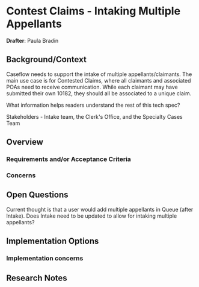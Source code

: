 # Contest Claims - Intaking Multiple Appellants
**Drafter**: Paula Bradin

## Background/Context
Caseflow needs to support the intake of multiple appellants/claimants. The main use case is for Contested Claims, where all claimants and associated POAs need to receive communication. While each claimant may have submitted their own 10182, they should all be associated to a unique claim.

What information helps readers understand the rest of this tech spec? 

Stakeholders - Intake team, the Clerk's Office, and the Specialty Cases Team

## Overview
<!-- A brief summary of research, findings, and recommendations. -->

### Requirements and/or Acceptance Criteria
<!-- What requirements are being addressed? What acceptance criteria should be fulfilled by the solution? -->

### Concerns
<!-- Concerns about potential solutions. Explicitly state if they should be addressed in the chosen solution. -->

## Open Questions
Current thought is that a user would add multiple appellants in Queue (after Intake).  Does Intake need to be updated to allow for intaking multiple appellants?


## Implementation Options
<!-- 
Consider multiple implementation paths.
What are their recommended action items?
These may change as feedback is given, but after the tech spec is approved these should be written as fully defined/pointed github issues.
Is the work sufficiently defined such that someone else could pick it up?
Is the work parallelizable?
What new API endpoints, database fields / tables / models need to be defined?
How will we safely ship this work? Are there migrations, external dependencies that need to be notified, documentation changes, etc? -->

### Implementation concerns
<!-- List implementation-specific concerns about each option. -->


## Research Notes
<!-- Add any accrued research, links to relevant meeting notes, and sources of truth. This is also a good place to document any history to the recommended implementation - if feedback has changed the final approach, leave a note about it here -->
